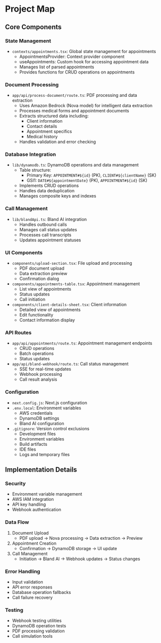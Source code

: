 # Project Map

## Core Components

### State Management
- `contexts/appointments.tsx`: Global state management for appointments
  - AppointmentsProvider: Context provider component
  - useAppointments: Custom hook for accessing appointment data
  - Manages list of parsed appointments
  - Provides functions for CRUD operations on appointments

### Document Processing
- `app/api/process-document/route.ts`: PDF processing and data extraction
  - Uses Amazon Bedrock (Nova model) for intelligent data extraction
  - Processes medical forms and appointment documents
  - Extracts structured data including:
    - Client information
    - Contact details
    - Appointment specifics
    - Medical history
  - Handles validation and error checking

### Database Integration
- `lib/dynamodb.ts`: DynamoDB operations and data management
  - Table structure:
    - Primary Key: `APPOINTMENT#${id}` (PK), `CLIENT#${clientName}` (SK)
    - GSI1: `DATE#${appointmentDate}` (PK), `APPOINTMENT#${id}` (SK)
  - Implements CRUD operations
  - Handles data deduplication
  - Manages composite keys and indexes

### Call Management
- `lib/blandApi.ts`: Bland AI integration
  - Handles outbound calls
  - Manages call status updates
  - Processes call transcripts
  - Updates appointment statuses

### UI Components
- `components/upload-section.tsx`: File upload and processing
  - PDF document upload
  - Data extraction preview
  - Confirmation dialog
- `components/appointments-table.tsx`: Appointment management
  - List view of appointments
  - Status updates
  - Call initiation
- `components/client-details-sheet.tsx`: Client information
  - Detailed view of appointments
  - Edit functionality
  - Contact information display

### API Routes
- `app/api/appointments/route.ts`: Appointment management endpoints
  - CRUD operations
  - Batch operations
  - Status updates
- `app/api/bland-webhook/route.ts`: Call status management
  - SSE for real-time updates
  - Webhook processing
  - Call result analysis

### Configuration
- `next.config.js`: Next.js configuration
- `.env.local`: Environment variables
  - AWS credentials
  - DynamoDB settings
  - Bland AI configuration
- `.gitignore`: Version control exclusions
  - Development files
  - Environment variables
  - Build artifacts
  - IDE files
  - Logs and temporary files

## Implementation Details

### Security
- Environment variable management
- AWS IAM integration
- API key handling
- Webhook authentication

### Data Flow
1. Document Upload
   - PDF upload → Nova processing → Data extraction → Preview
2. Appointment Creation
   - Confirmation → DynamoDB storage → UI update
3. Call Management
   - Initiation → Bland AI → Webhook updates → Status changes

### Error Handling
- Input validation
- API error responses
- Database operation fallbacks
- Call failure recovery

### Testing
- Webhook testing utilities
- DynamoDB operation tests
- PDF processing validation
- Call simulation tools 